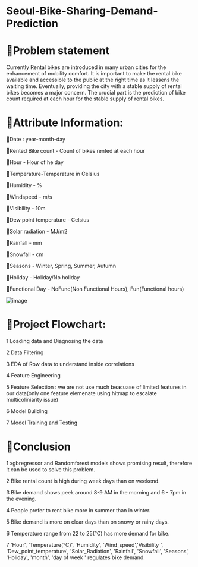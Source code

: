 # Seoul-Bike-Sharing-Demand-Prediction

# 📖Problem statement
Currently Rental bikes are introduced in many urban cities for the enhancement of mobility comfort. It is important to make the rental bike available and accessible to the public at the right time as it lessens the waiting time. Eventually, providing the city with a stable supply of rental bikes becomes a major concern. The crucial part is the prediction of bike count required at each hour for the stable supply of rental bikes.

# 📖Attribute Information:

🔶Date : year-month-day

🔶Rented Bike count - Count of bikes rented at each hour

🔶Hour - Hour of he day

🔶Temperature-Temperature in Celsius

🔶Humidity - %

🔶Windspeed - m/s

🔶Visibility - 10m

🔶Dew point temperature - Celsius

🔶Solar radiation - MJ/m2

🔶Rainfall - mm

🔶Snowfall - cm

🔶Seasons - Winter, Spring, Summer, Autumn

🔶Holiday - Holiday/No holiday

🔶Functional Day - NoFunc(Non Functional Hours), Fun(Functional hours)

![image](https://github.com/user-attachments/assets/eb432c06-4271-491a-a414-876353ed2e5f)

# 📖Project Flowchart:

1 Loading data and Diagnosing the data

2 Data Filtering

3 EDA of Row data to understand inside correlations

4 Feature Engineering

5 Feature Selection : we are not use much beacuase of limited features in our data(only one feature elemenate using hitmap to escalate multicoliniarity issue)

6 Model Building

7 Model Training and Testing

# 📖Conclusion

1 xgbregressor and Randomforest models shows promising result, therefore it can be used to solve this problem.

2 Bike rental count is high during week days than on weekend.

3 Bike demand shows peek around 8-9 AM in the morning and 6 - 7pm in the evening.

4 People prefer to rent bike more in summer than in winter.

5 Bike demand is more on clear days than on snowy or rainy days.

6 Temperature range from 22 to 25(°C) has more demand for bike.

7 'Hour', 'Temperature(°C)', 'Humidity', 'Wind_speed','Visibility ', 'Dew_point_temperature', 'Solar_Radiation', 'Rainfall', 'Snowfall', 'Seasons', 'Holiday', 'month', 'day of week ' regulates bike demand.
